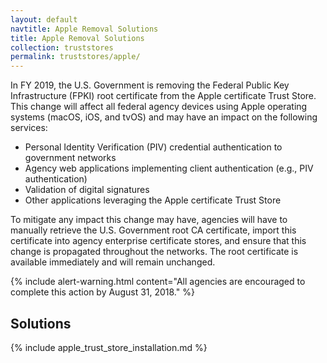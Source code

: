 ```yaml
---
layout: default
navtitle: Apple Removal Solutions
title: Apple Removal Solutions
collection: truststores
permalink: truststores/apple/
---
```

In FY 2019, the U.S. Government is removing the Federal Public Key Infrastructure (FPKI) root certificate from the Apple certificate Trust Store. This change will affect all federal agency devices using Apple operating systems (macOS, iOS, and tvOS) and may have an impact on the following services:  

- Personal Identity Verification (PIV) credential authentication to government networks
- Agency web applications implementing client authentication (e.g., PIV authentication)
- Validation of digital signatures
- Other applications leveraging the Apple certificate Trust Store

To mitigate any impact this change may have, agencies will have to manually retrieve the U.S. Government root CA certificate, import this certificate into agency enterprise certificate stores, and ensure that this change is propagated throughout the networks. The root certificate is available immediately and will remain unchanged. 

{% include alert-warning.html content="All agencies are encouraged to complete this action by August 31, 2018." %} 


## Solutions ##
{% include apple_trust_store_installation.md %}
